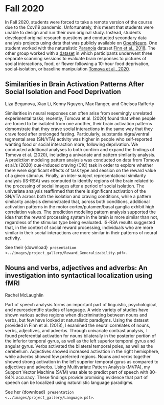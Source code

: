 # Fall 2020
In Fall 2020, students were forced to take a remote version of the course due to the Covi19 pandemic. Unfortunately, this meant that students were unable to design and run their own original study. Instead, students developed original research questions and conducted secondary data analysis projects using data that was publicly available on [OpenNeuro](https://openneuro.org/). One student worked with the naturalistic [Paranoia](https://openneuro.org/datasets/ds001338/versions/1.0.0) dataset [Finn et al., 2018](https://www.nature.com/articles/s41467-018-04387-2). The other group worked with a [dataset](https://openneuro.org/datasets/ds003242/versions/1.0.0) in which participants underwent three separate scanning sessions to evaluate brain responses to pictures of social interactions, food, or flower following a 10-hour food deprivation, social-isolation, or baseline manipulation [Tomova et al., 2020](https://www.nature.com/articles/s41593-020-00742-z). 

## Similarities in Brain Activation Patterns After Social Isolation and Food Deprivation
Liza Begunova, Xiao Li, Kenny Nguyen, Max Ranger, and Chelsea Rafferty

Similarities in neural responses can often arise from seemingly unrelated experimental tasks; recently, Tomova et al. (2020) found that when people are forced to be isolated from one another, their brain activation patterns demonstrate that they crave social interactions in the same way that they crave food after prolonged fasting. Particularly, substantia nigra/ventral tegmental area (SN/VTA) activity was higher in people who self-reported wanting food or social interaction more, following deprivation. We conducted additional analyses to both confirm and expand the findings of Tomova et al. (2020), including a univariate and pattern similarity analysis. A prediction modeling pattern analysis was conducted on data from Tomova et al.’s (2020) cue-induced craving (CIC) task in order to explore whether there were significant effects of task type and session on the reward value of a given stimulus. Finally, an inter-subject representational similarity analysis (IS-RSA) was computed to identify regions of the brain related to the processing of social images after a period of social isolation. The univariate analysis reaffirmed that there is significant activation of the SN/VTA across both the isolation and craving conditions, while a pattern similarity analysis demonstrated that, across both conditions, additional activation patterns in the motor cortex/putamen/basal ganglia exhibit high correlation values. The prediction modeling pattern analysis supported the idea that the reward processing system in the brain is more similar than not, regardless of the stimulus type being evaluated. IS-RSA results suggested that, in the context of social reward processing, individuals who are more similar in their social interactions are more similar in their patterns of neural activity.

See their {download}` presentation <../images/project_gallery/Reward_Generalizability.pdf>`.

## Nouns and verbs, adjectives and adverbs: An investigation into syntactical localization using fMRI 
Rachel McLaughlin

Part of speech analysis forms an important part of linguistic, psychological, and neuroscientific studies of language. A wide variety of studies have shown various active regions when discriminating between nouns and verbs, but few have looked at naturalistic paradigms. Using the dataset provided in Finn et al. (2018), I examined the neural correlates of nouns, verbs, adjectives, and adverbs. Through univariate contrast analysis, I found preferential activation for nouns bilaterally in the posterior portion of the inferior temporal gyrus, as well as the left superior temporal gyrus and angular gyrus. Verbs activated the bilateral temporal poles, as well as the cerebellum. Adjectives showed increased activation in the right hemisphere, while adverbs showed few preferred regions. Nouns and verbs together showed strong activation in the left superior temporal gyrus as compared to adjectives and adverbs. Using Multivariate Pattern Analysis (MVPA), my Support Vector Machine (SVM) was able to predict part of speech with 80-84% accuracy. These findings provide promising evidence that part of speech can be localized using naturalistic language paradigms.

See her {download}` presentation <../images/project_gallery/Language.pdf>`.


